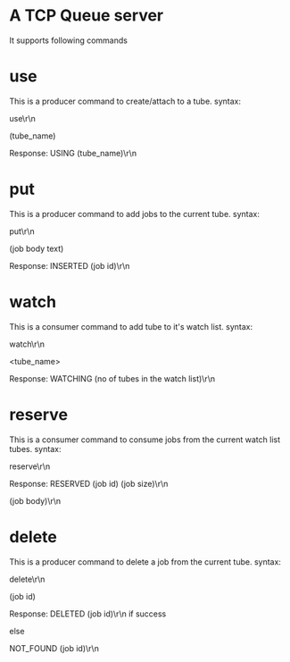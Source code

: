 # A TCP Queue server

It supports following commands

# use

This is a producer command to create/attach to a tube.
syntax:

use\r\n

(tube_name)

Response:
USING (tube_name)\r\n


# put

This is a producer command to add jobs to the current tube.
syntax:

put\r\n

(job body text)

Response:
INSERTED (job id)\r\n


# watch

This is a consumer command to add tube to it's watch list.
syntax:

watch\r\n

<tube_name>

Response:
WATCHING (no of tubes in the watch list)\r\n


# reserve

This is a consumer command to consume jobs from the current watch list tubes.
syntax:

reserve\r\n

Response:
RESERVED (job id)  (job size)\r\n

(job body)\r\n


# delete

This is a producer command to delete a job from the current tube.
syntax:

delete\r\n

(job id)

Response:
DELETED (job id)\r\n      if success

else

NOT_FOUND (job id)\r\n